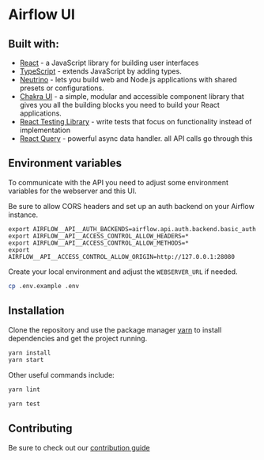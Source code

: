 <!--
 Licensed to the Apache Software Foundation (ASF) under one
 or more contributor license agreements.  See the NOTICE file
 distributed with this work for additional information
 regarding copyright ownership.  The ASF licenses this file
 to you under the Apache License, Version 2.0 (the
 "License"); you may not use this file except in compliance
 with the License.  You may obtain a copy of the License at

   http://www.apache.org/licenses/LICENSE-2.0

 Unless required by applicable law or agreed to in writing,
 software distributed under the License is distributed on an
 "AS IS" BASIS, WITHOUT WARRANTIES OR CONDITIONS OF ANY
 KIND, either express or implied.  See the License for the
 specific language governing permissions and limitations
 under the License.
 -->

# Airflow UI

## Built with:

- [React](https://reactjs.org/) - a JavaScript library for building user interfaces
- [TypeScript](https://www.typescriptlang.org/) - extends JavaScript by adding types.
- [Neutrino](https://neutrinojs.org/) - lets you build web and Node.js applications with shared presets or configurations.
- [Chakra UI](https://chakra-ui.com/) - a simple, modular and accessible component library that gives you all the building blocks you need to build your React applications.
- [React Testing Library](https://testing-library.com/docs/react-testing-library/intro/) - write tests that focus on functionality instead of implementation
- [React Query](https://react-query.tanstack.com/) - powerful async data handler. all API calls go through this

## Environment variables

To communicate with the API you need to adjust some environment variables for the webserver and this UI.

Be sure to allow CORS headers and set up an auth backend on your Airflow instance.

```
export AIRFLOW__API__AUTH_BACKENDS=airflow.api.auth.backend.basic_auth
export AIRFLOW__API__ACCESS_CONTROL_ALLOW_HEADERS=*
export AIRFLOW__API__ACCESS_CONTROL_ALLOW_METHODS=*
export AIRFLOW__API__ACCESS_CONTROL_ALLOW_ORIGIN=http://127.0.0.1:28080
```

Create your local environment and adjust the `WEBSERVER_URL` if needed.

```bash
cp .env.example .env
```

## Installation

Clone the repository and use the package manager [yarn](https://yarnpkg.com) to install dependencies and get the project running.

```bash
yarn install
yarn start
```

Other useful commands include:

```bash
yarn lint
```

```bash
yarn test
```

## Contributing

Be sure to check out our [contribution guide](docs/CONTRIBUTING.md)
